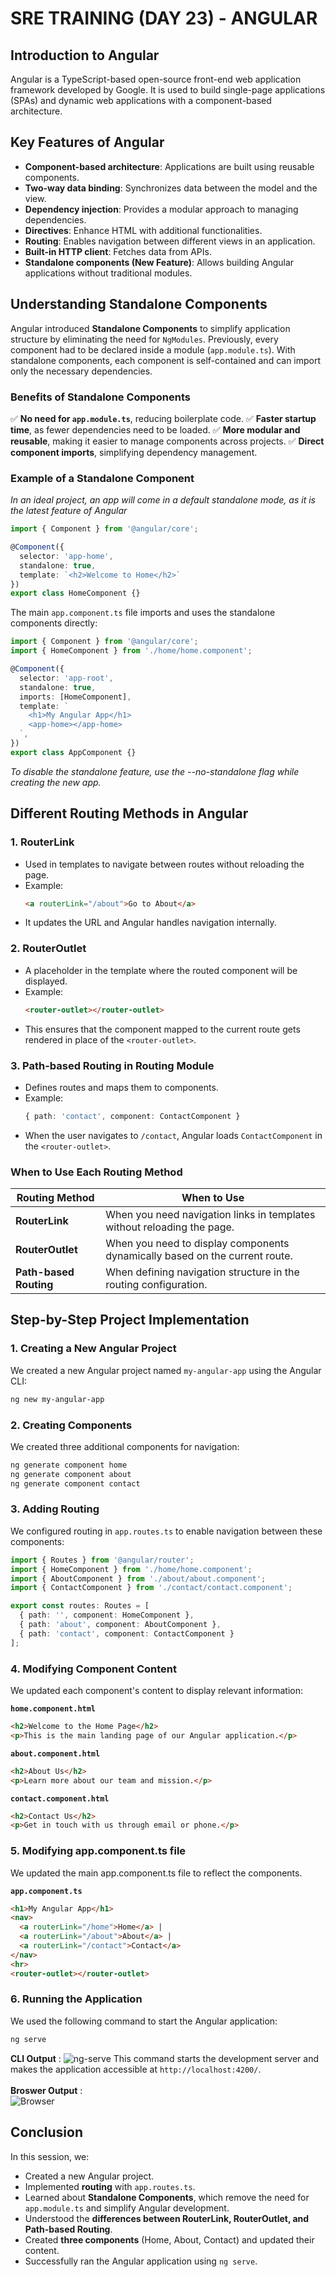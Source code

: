 # SRE TRAINING (DAY 23) - ANGULAR

## Introduction to Angular
Angular is a TypeScript-based open-source front-end web application framework developed by Google. It is used to build single-page applications (SPAs) and dynamic web applications with a component-based architecture.

## Key Features of Angular
- **Component-based architecture**: Applications are built using reusable components.
- **Two-way data binding**: Synchronizes data between the model and the view.
- **Dependency injection**: Provides a modular approach to managing dependencies.
- **Directives**: Enhance HTML with additional functionalities.
- **Routing**: Enables navigation between different views in an application.
- **Built-in HTTP client**: Fetches data from APIs.
- **Standalone components (New Feature)**: Allows building Angular applications without traditional modules.

## Understanding Standalone Components
Angular introduced **Standalone Components** to simplify application structure by eliminating the need for `NgModules`. Previously, every component had to be declared inside a module (`app.module.ts`). With standalone components, each component is self-contained and can import only the necessary dependencies.

### Benefits of Standalone Components
✅ **No need for `app.module.ts`**, reducing boilerplate code.
✅ **Faster startup time**, as fewer dependencies need to be loaded.
✅ **More modular and reusable**, making it easier to manage components across projects.
✅ **Direct component imports**, simplifying dependency management.

### Example of a Standalone Component
*In an ideal project, an app will come in a default standalone mode, as it is the latest feature of Angular*
```typescript
import { Component } from '@angular/core';

@Component({
  selector: 'app-home',
  standalone: true,
  template: `<h2>Welcome to Home</h2>`
})
export class HomeComponent {}
```

The main `app.component.ts` file imports and uses the standalone components directly:
```typescript
import { Component } from '@angular/core';
import { HomeComponent } from './home/home.component';

@Component({
  selector: 'app-root',
  standalone: true,
  imports: [HomeComponent],
  template: `
    <h1>My Angular App</h1>
    <app-home></app-home>
  `,
})
export class AppComponent {}
```
*To disable the standalone feature, use the --no-standalone flag while creating the new app.*

## Different Routing Methods in Angular
### **1. RouterLink**
- Used in templates to navigate between routes without reloading the page.
- Example:
  ```html
  <a routerLink="/about">Go to About</a>
  ```
- It updates the URL and Angular handles navigation internally.

### **2. RouterOutlet**
- A placeholder in the template where the routed component will be displayed.
- Example:
  ```html
  <router-outlet></router-outlet>
  ```
- This ensures that the component mapped to the current route gets rendered in place of the `<router-outlet>`.

### **3. Path-based Routing in Routing Module**
- Defines routes and maps them to components.
- Example:
  ```typescript
  { path: 'contact', component: ContactComponent }
  ```
- When the user navigates to `/contact`, Angular loads `ContactComponent` in the `<router-outlet>`.

### When to Use Each Routing Method
| Routing Method | When to Use |
|---------------|------------|
| **RouterLink** | When you need navigation links in templates without reloading the page. |
| **RouterOutlet** | When you need to display components dynamically based on the current route. |
| **Path-based Routing** | When defining navigation structure in the routing configuration. |

## Step-by-Step Project Implementation
### 1. Creating a New Angular Project
We created a new Angular project named `my-angular-app` using the Angular CLI:
```sh
ng new my-angular-app
```

### 2. Creating Components
We created three additional components for navigation:
```sh
ng generate component home
ng generate component about
ng generate component contact
```

### 3. Adding Routing
We configured routing in `app.routes.ts` to enable navigation between these components:
```typescript
import { Routes } from '@angular/router';
import { HomeComponent } from './home/home.component';
import { AboutComponent } from './about/about.component';
import { ContactComponent } from './contact/contact.component';

export const routes: Routes = [
  { path: '', component: HomeComponent },
  { path: 'about', component: AboutComponent },
  { path: 'contact', component: ContactComponent }
];
```

### 4. Modifying Component Content
We updated each component's content to display relevant information:

**`home.component.html`**
```html
<h2>Welcome to the Home Page</h2>
<p>This is the main landing page of our Angular application.</p>
```

**`about.component.html`**
```html
<h2>About Us</h2>
<p>Learn more about our team and mission.</p>
```

**`contact.component.html`**
```html
<h2>Contact Us</h2>
<p>Get in touch with us through email or phone.</p>
```
### 5. Modifying app.component.ts file
We updated the main app.component.ts file to reflect the components.

**`app.component.ts`**
```html
<h1>My Angular App</h1>
<nav>
  <a routerLink="/home">Home</a> |
  <a routerLink="/about">About</a> |
  <a routerLink="/contact">Contact</a>
</nav>
<hr>
<router-outlet></router-outlet>
```
### 6. Running the Application
We used the following command to start the Angular application:
```sh
ng serve
```
**CLI Output** : ![ng-serve](https://github.com/rhearobinson19/Mthree_Daily_Documentation/blob/main/WEEK%205/SRE%20TRAINING%20(DAY%2023)%20-%20ANGULAR/ng_serve.png)
This command starts the development server and makes the application accessible at `http://localhost:4200/`.
<br> <br>
**Broswer Output** : <br> ![Browser](https://github.com/rhearobinson19/Mthree_Daily_Documentation/blob/main/WEEK%205/SRE%20TRAINING%20(DAY%2023)%20-%20ANGULAR/output.png)


## Conclusion
In this session, we:
- Created a new Angular project.
- Implemented **routing** with `app.routes.ts`.
- Learned about **Standalone Components**, which remove the need for `app.module.ts` and simplify Angular development.
- Understood the **differences between RouterLink, RouterOutlet, and Path-based Routing**.
- Created **three components** (Home, About, Contact) and updated their content.
- Successfully ran the Angular application using `ng serve`.


